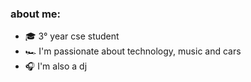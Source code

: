 ### about me:
  - 🎓 3° year cse student 
  - 🏎️ I'm passionate about technology, music and cars
  - 🎧 I'm also a dj
<!--
Here are some ideas to get you started:

- 🔭 I’m currently working on ...
- 🌱 I’m currently learning ...
- 👯 I’m looking to collaborate on ...
- 🤔 I’m looking for help with ...
- 💬 Ask me about ...
- 📫 How to reach me: ...
- 😄 Pronouns: ...
- ⚡ Fun fact: ...
-->
